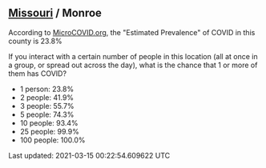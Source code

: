 
## [Missouri](/united-states/missouri) / Monroe

According to [MicroCOVID.org](http://microcovid.org),
the "Estimated Prevalence" of COVID in this county is 23.8%

If you interact with a certain number of people in this location
(all at once in a group, or spread out across the day), what is the chance that
1 or more of them has COVID?

- 1 person: 23.8%
- 2 people: 41.9%
- 3 people: 55.7%
- 5 people: 74.3%
- 10 people: 93.4%
- 25 people: 99.9%
- 100 people: 100.0%

Last updated: 2021-03-15 00:22:54.609622 UTC
